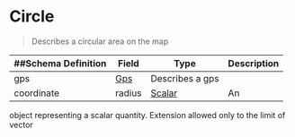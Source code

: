 # Circle

> Describes a circular area on the map

| ##Schema Definition | **Field**                                            | **Type**                                                   | **Description** |
| ------------------- | ---------------------------------------------------- | ---------------------------------------------------------- | --------------- |
| gps                 | [Gps](/reference/0.9.3/core/schema-reference/gps) | Describes a gps                                            |
| coordinate          | radius                                               | [Scalar](/reference/0.9.3/core/schema-reference/scalar) | An              |

object representing a scalar quantity. Extension allowed only to the limit of
vector
